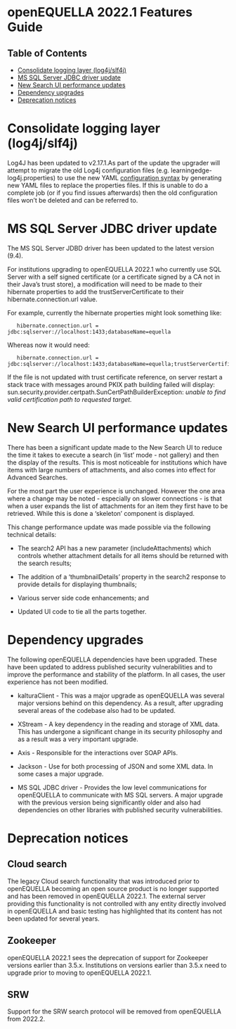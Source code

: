 # openEQUELLA 2022.1 Features Guide

## Table of Contents
* [Consolidate logging layer (log4j/slf4j)](#consolidate-logging-layer-(log4j/slf4j))
* [MS SQL Server JDBC driver update](#ms-sql-server-jdbc-driver-update)
* [New Search UI performance updates](#new-search-ui-performance-updates)
* [Dependency upgrades](dependency-upgrades)
* [Deprecation notices](#deprecation-notices)



# Consolidate logging layer (log4j/slf4j)

   Log4J has been updated to v2.17.1.As part of the update the upgrader will
   attempt to migrate the old Log4j configuration files (e.g.
   learningedge-log4j.properties) to use the new YAML [configuration
   syntax](https://logging.apache.org/log4j/2.x/manual/configuration.html) by
   generating new YAML files to replace the properties files. If this is unable
   to do a complete job (or if you find issues afterwards) then the old
   configuration files won’t be deleted and can be referred to.

# MS SQL Server JDBC driver update

   The MS SQL Server JDBD driver has been updated to the latest version (9.4).

   For institutions upgrading to openEQUELLA 2022.1 who currently use SQL
   Server with a self signed certificate (or a certificate signed by a CA not
   in their Java’s trust store), a modification will need to be made to their
   hibernate properties to add the trustServerCertificate to their
   hibernate.connection.url value.

   For example, currently the hibernate properties might look something like:

       hibernate.connection.url = jdbc:sqlserver://localhost:1433;databaseName=equella
 

   Whereas now it would need:

       hibernate.connection.url = jdbc:sqlserver://localhost:1433;databaseName=equella;trustServerCertificate=true

   If the file is not updated with trust certificate reference, on server
   restart a stack trace with messages around PKIX path building failed will
   display: sun.security.provider.certpath.SunCertPathBuilderException: *unable
   to find valid certification path to requested target.*

# New Search UI performance updates

   There has been a significant update made to the New Search UI to reduce the
   time it takes to execute a search (in ‘list’ mode - not gallery) and then
   the display of the results. This is most noticeable for institutions which
   have items with large numbers of attachments, and also comes into effect for
   Advanced Searches.

   For the most part the user experience is unchanged. However the one area
   where a change may be noted - especially on slower connections - is that
   when a user expands the list of attachments for an item they first have to
   be retrieved. While this is done a ‘skeleton’ component is displayed.

   This change performance update was made possible via the following technical
   details:

-   The search2 API has a new parameter (includeAttachments) which controls
    whether attachment details for all items should be returned with the search
    results;

-   The addition of a ‘thumbnailDetails’ property in the search2 response to
    provide details for displaying thumbnails;

-   Various server side code enhancements; and

-   Updated UI code to tie all the parts together.

# Dependency upgrades

   The following openEQUELLA dependencies have been upgraded. These have been
   updated to address published security vulnerabilities and to improve the
   performance and stability of the platform. In all cases, the user experience
   has not been modified.

-   kalturaClient - This was a major upgrade as openEQUELLA was several major
    versions behind on this dependency. As a result, after upgrading several
    areas of the codebase also had to be updated.

-   XStream - A key dependency in the reading and storage of XML data. This has
    undergone a significant change in its security philosophy and as a result
    was a very important upgrade.

-   Axis - Responsible for the interactions over SOAP APIs.

-   Jackson - Use for both processing of JSON and some XML data. In some cases a
    major upgrade.

-   MS SQL JDBC driver - Provides the low level communications for openEQUELLA
    to communicate with MS SQL servers. A major upgrade with the previous
    version being significantly older and also had dependencies on other
    libraries with published security vulnerabilities.

# Deprecation notices

## Cloud search

   The legacy Cloud search functionality that was introduced prior to
   openEQUELLA becoming an open source product is no longer supported and has
   been removed in openEQUELLA 2022.1. The external server providing this
   functionality is not controlled with any entity directly involved in
   openEQUELLA and basic testing has highlighted that its content has not been
   updated for several years.

## Zookeeper

   openEQUELLA 2022.1 sees the deprecation of support for Zookeeper versions
   earlier than 3.5.x. Institutions on versions earlier than 3.5.x need to
   upgrade prior to moving to openEQUELLA 2022.1.

## SRW

   Support for the SRW search protocol will be removed from openEQUELLA from
   2022.2.
